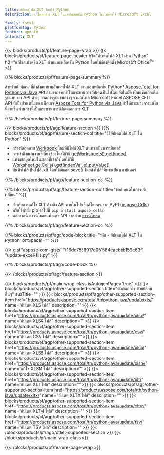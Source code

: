 ```yaml
---
title: อัปเดตไฟล์ XLT โดยใช้ Python
description: แก้ไขเอกสาร XLT ในแอปพลิเคชัน Python โดยไม่ต้องใช้ Microsoft Excel 

family: total
platformtag: Python
feature: update
informat: XLT
---
```

{{< blocks/products/pf/feature-page-wrap >}}
{{< blocks/products/pf/feature-page-header h1="อัปเดตไฟล์ XLT ผ่าน Python" h2="แก้ไขสเปรดชีต XLT ผ่านแอปพลิเคชัน Python โดยไม่ต้องติดตั้ง Microsoft Office<sup>&reg;</sup>" >}}

{{% blocks/products/pf/feature-page-summary %}}

สำหรับนักพัฒนาที่กำลังพยายามอัพเดทไฟล์ XLT ผ่านแอพพลิเคชั่น Python? [Aspose.Total for Python via Java](https://products.aspose.com/total/python-java/) API สามารถช่วยทำให้กระบวนการอัปเดตเป็นไปโดยอัตโนมัติ เป็นแพ็คเกจเต็มรูปแบบของ API ต่างๆ ที่จัดการรูปแบบต่างๆ รวมถึงไฟล์ Microsoft Excel ASPOSE.CELL API ที่เป็นส่วนหนึ่งของแพ็คเกจ [Aspose.Total for Python via Java](https://products.aspose.com/total/python-java/) ทำให้กระบวนการแก้ไขนี้ง่ายขึ้น ด้านล่างนี้เป็นกระบวนการอัปเดตเอกสาร XLT

{{% /blocks/products/pf/feature-page-summary %}}

{{< blocks/products/pf/agp/feature-section >}}
{{% blocks/products/pf/agp/feature-section-col title="วิธีอัปเดตไฟล์ XLT ใน Python" %}}

- สร้างวัตถุคลาส [Workbook](https://reference.aspose.com/cells/python-java/asposecells.api/Workbook) ใหม่ที่มีไฟล์ XLT ต้นทางเป็นพารามิเตอร์
- การเข้าถึงแผ่นงานที่เกี่ยวข้องโดยใช้วิธี [getWorksheets().get(index)](https://reference.aspose.com/cells/python/asposecells.api/workbook#Worksheets)
- แทรกข้อมูลใหม่ในเซลล์ที่เข้าถึงโดยใช้วิธี [Worksheet.getCells().get(indexValue).putValue()](https://reference.aspose.com/cells/python/asposecells.api/worksheet#Cells)
- บันทึกไฟล์เป็นไฟล์ .xlt โดยใช้เมธอด save() โดยส่งไฟล์ที่มีพาธเป็นพารามิเตอร์

{{% /blocks/products/pf/agp/feature-section-col %}}

{{% blocks/products/pf/agp/feature-section-col title="ข้อกำหนดในการปรับเปลี่ยน" %}}

- สำหรับการแก้ไข XLT อ้างอิง API ภายในโปรเจ็กต์โดยตรงจาก PyPI ([Aspose.Cells](https://pypi.org/project/aspose-cells/))
- หรือใช้คำสั่ง pip ต่อไปนี้ ```pip install aspose.cells``` 
- นอกจากนี้ ดาวน์โหลดแพ็คเกจ API จากส่วน [ดาวน์โหลด](https://releases.aspose.com/cells/python-java)

{{% /blocks/products/pf/agp/feature-section-col %}}

{{% blocks/products/pf/agp/code-block title="รหัส - อัปเดตไฟล์ XLT ใน Python" offSpacer="" %}}

{{< gist "aspose-com-gists" "f16dc7586917c051564eaebbb159c63f" "update-excel-file.py" >}}

{{% /blocks/products/pf/agp/code-block %}}

{{< /blocks/products/pf/agp/feature-section >}}

{{< blocks/products/pf/main-wrap-class isAutogenPage="true" >}}
{{< blocks/products/pf/agp/other-supported-section title="ตัวเลือกการปรับเปลี่ยนอื่นๆ" subTitle="" >}}
{{< blocks/products/pf/agp/other-supported-section-item href="https://products.aspose.com/total/th/python-java/update/xls/" name="อัปเดต XLS ไฟล์" description="" >}}
{{< blocks/products/pf/agp/other-supported-section-item href="https://products.aspose.com/total/th/python-java/update/xlsx/" name="อัปเดต XLSX ไฟล์" description="" >}}
{{< blocks/products/pf/agp/other-supported-section-item href="https://products.aspose.com/total/th/python-java/update/csv/" name="อัปเดต CSV ไฟล์" description="" >}}
{{< blocks/products/pf/agp/other-supported-section-item href="https://products.aspose.com/total/th/python-java/update/xlsb/" name="อัปเดต XLSB ไฟล์" description="" >}}
{{< blocks/products/pf/agp/other-supported-section-item href="https://products.aspose.com/total/th/python-java/update/xlsm/" name="แก้ไข XLSM ไฟล์" description="" >}}
{{< blocks/products/pf/agp/other-supported-section-item href="https://products.aspose.com/total/th/python-java/update/xlt/" name="อัปเดต XLT ไฟล์" description="" >}}
{{< blocks/products/pf/agp/other-supported-section-item href="https://products.aspose.com/total/th/python-java/update/xltx/" name="อัปเดต XLTX ไฟล์" description="" >}}
{{< blocks/products/pf/agp/other-supported-section-item href="https://products.aspose.com/total/th/python-java/update/xltm/" name="อัปเดต XLTM ไฟล์" description="" >}}
{{< blocks/products/pf/agp/other-supported-section-item href="https://products.aspose.com/total/th/python-java/update/tsv/" name="อัปเดต TSV ไฟล์" description="" >}}
{{< /blocks/products/pf/agp/other-supported-section >}}
{{< /blocks/products/pf/main-wrap-class >}}

{{< /blocks/products/pf/feature-page-wrap >}}